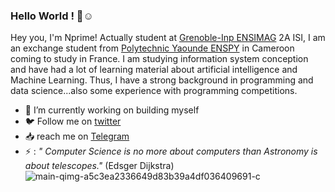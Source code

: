 ### Hello World ! 👋☺️


Hey you, I'm Nprime! Actually student at [Grenoble-Inp ENSIMAG](https://ensimag.grenoble-inp.fr/) 2A ISI, I am an exchange student from [Polytechnic Yaounde ENSPY](https://www.polytechnique.cm) in Cameroon coming to study in France. I am studying information system conception and have had a lot of learning material about artificial intelligence and Machine Learning. Thus, I have a strong background in programming and data science...also some experience with programming competitions.

- 🔭 I’m currently working on building myself
- 🐦️ Follow me on [twitter](https://twitter.com/nprime496)
- 📥️ reach me on [Telegram](https://t.me/nprime496)
- ⚡ : *" Computer Science is no more about computers than Astronomy is about telescopes."* (Edsger Dijkstra)
![main-qimg-a5c3ea2336649d83b39a4df036409691-c](https://user-images.githubusercontent.com/54849528/141653634-0065c4fe-f492-4979-9bab-92550899cf12.jpeg)

